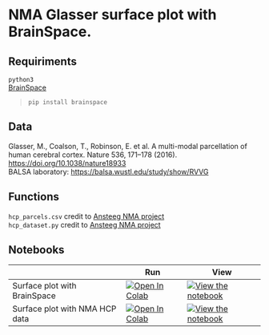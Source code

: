 # NMA Glasser surface plot with BrainSpace.  

## Requiriments  
`python3`  
[BrainSpace](https://brainspace.readthedocs.io/en/latest/index.html)  
> `pip install brainspace`

## Data  
Glasser, M., Coalson, T., Robinson, E. et al. A multi-modal parcellation of human cerebral cortex. Nature 536, 171–178 (2016). https://doi.org/10.1038/nature18933  
BALSA laboratory: https://balsa.wustl.edu/study/show/RVVG    
 
 ## Functions  
`hcp_parcels.csv` credit to [Ansteeg NMA project](https://github.com/ansteeg/NeuroMatchProject)   
`hcp_dataset.py` credit to [Ansteeg NMA project](https://github.com/ansteeg/NeuroMatchProject)   

## Notebooks

|   | Run | View |
| - | --- | ---- |
| Surface plot with BrainSpace | [![Open In Colab](https://colab.research.google.com/assets/colab-badge.svg)](https://colab.research.google.com/github.com/rcruces/2020_NMA_surface-plot/blob/master/data/tutorial-surface_plot_with_BrainSpace.ipynb) | [![View the notebook](https://img.shields.io/badge/render-nbviewer-orange.svg)](https://nbviewer.jupyter.org/github.com/rcruces/2020_NMA_surface-plot/blob/master/data/tutorial-surface_plot_with_BrainSpace.ipynb?flush_cache=true) |
| Surface plot with NMA HCP data | [![Open In Colab](https://colab.research.google.com/assets/colab-badge.svg)](https://colab.research.google.com/github.com/rcruces/2020_NMA_surface-plot/blob/master/data/tutorial-surface_plot_hcp_example.ipynb) | [![View the notebook](https://img.shields.io/badge/render-nbviewer-orange.svg)](https://nbviewer.jupyter.org/github.com/rcruces/2020_NMA_surface-plot/blob/master/data/tutorial-surface_plot_hcp_example.ipynb?flush_cache=true) |

